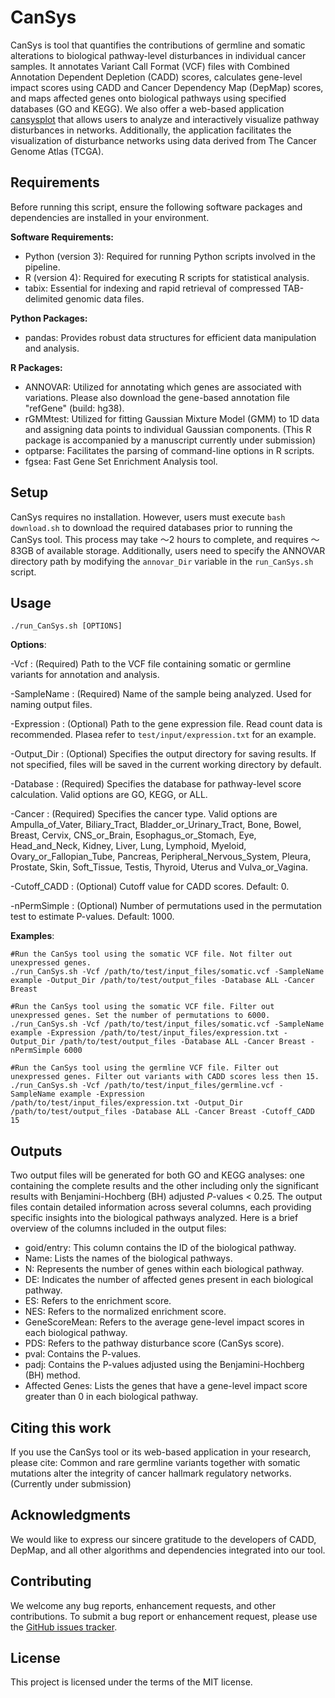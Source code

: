 # CanSys
CanSys is tool that quantifies the contributions of germline and somatic alterations to biological pathway-level disturbances in individual cancer samples. It annotates Variant Call Format (VCF) files with Combined Annotation Dependent Depletion (CADD) scores, calculates gene-level impact scores using CADD and Cancer Dependency Map (DepMap) scores, and maps affected genes onto biological pathways using specified databases (GO and KEGG). We also offer a web-based application [cansysplot](https://cansysplot.com/) that allows users to analyze and interactively visualize pathway disturbances in networks. Additionally, the application facilitates the visualization of disturbance networks using data derived from The Cancer Genome Atlas (TCGA).

## Requirements
Before running this script, ensure the following software packages and dependencies are installed in your environment.

**Software Requirements:**
 - Python (version 3): Required for running Python scripts involved in the pipeline.
 - R (version 4): Required for executing R scripts for statistical analysis.
 - tabix: Essential for indexing and rapid retrieval of compressed TAB-delimited genomic data files.

**Python Packages:**
- pandas: Provides robust data structures for efficient data manipulation and analysis.

**R Packages:**
- ANNOVAR: Utilized for annotating which genes are associated with variations. Please also download the gene-based annotation file "refGene" (build: hg38).
- rGMMtest: Utilized for fitting Gaussian Mixture Model (GMM) to 1D data and assigning data points to individual Gaussian components. (This R package is accompanied by a manuscript currently under submission)
- optparse: Facilitates the parsing of command-line options in R scripts.
- fgsea: Fast Gene Set Enrichment Analysis tool.

## Setup
CanSys requires no installation. However, users must execute `bash download.sh` to download the required databases prior to running the CanSys tool. This process may take ～2 hours to complete, and requires ～83GB of available storage. Additionally, users need to specify the ANNOVAR directory path by modifying the `annovar_Dir` variable in the `run_CanSys.sh` script.

## Usage
```shell
./run_CanSys.sh [OPTIONS]
```

**Options**:

 -Vcf <path>: (Required) Path to the VCF file containing somatic or germline variants for annotation and analysis.
 
 -SampleName <name>: (Required) Name of the sample being analyzed. Used for naming output files.
 
 -Expression <path>: (Optional) Path to the gene expression file. Read count data is recommended. Plasea refer to `test/input/expression.txt` for an example.

 -Output_Dir <path>: (Optional) Specifies the output directory for saving results. If not specified, files will be saved in the current working directory by default.
 
 -Database <name>: (Required) Specifies the database for pathway-level score calculation. Valid options are GO, KEGG, or ALL.

 -Cancer <name>: (Required) Specifies the cancer type. Valid options are Ampulla_of_Vater, Biliary_Tract, Bladder_or_Urinary_Tract, Bone, Bowel, Breast, Cervix, CNS_or_Brain, Esophagus_or_Stomach, Eye, Head_and_Neck, Kidney, Liver, Lung, Lymphoid, Myeloid, Ovary_or_Fallopian_Tube, Pancreas, Peripheral_Nervous_System, Pleura, Prostate, Skin, Soft_Tissue, Testis, Thyroid, Uterus and Vulva_or_Vagina.
 
 -Cutoff_CADD <numeric>: (Optional) Cutoff value for CADD scores. Default: 0.
 
 -nPermSimple <numeric>: (Optional) Number of permutations used in the permutation test to estimate P-values. Default: 1000.

**Examples**:
```shell
#Run the CanSys tool using the somatic VCF file. Not filter out unexpressed genes.
./run_CanSys.sh -Vcf /path/to/test/input_files/somatic.vcf -SampleName example -Output_Dir /path/to/test/output_files -Database ALL -Cancer Breast

#Run the CanSys tool using the somatic VCF file. Filter out unexpressed genes. Set the number of permutations to 6000.
./run_CanSys.sh -Vcf /path/to/test/input_files/somatic.vcf -SampleName example -Expression /path/to/test/input_files/expression.txt -Output_Dir /path/to/test/output_files -Database ALL -Cancer Breast -nPermSimple 6000

#Run the CanSys tool using the germline VCF file. Filter out unexpressed genes. Filter out variants with CADD scores less then 15.
./run_CanSys.sh -Vcf /path/to/test/input_files/germline.vcf -SampleName example -Expression /path/to/test/input_files/expression.txt -Output_Dir /path/to/test/output_files -Database ALL -Cancer Breast -Cutoff_CADD 15
```

## Outputs
Two output files will be generated for both GO and KEGG analyses: one containing the complete results and the other including only the significant results with Benjamini-Hochberg (BH) adjusted *P*-values < 0.25. The output files contain detailed information across several columns, each providing specific insights into the biological pathways analyzed. Here is a brief overview of the columns included in the output files:
 - goid/entry: This column contains the ID of the biological pathway.
 - Name: Lists the names of the biological pathways.
 - N: Represents the number of genes within each biological pathway.
 - DE: Indicates the number of affected genes present in each biological pathway.
 - ES: Refers to the enrichment score.
 - NES: Refers to the normalized enrichment score.
 - GeneScoreMean: Refers to the average gene-level impact scores in each biological pathway. 
 - PDS: Refers to the pathway disturbance score (CanSys score).
 - pval: Contains the P-values.
 - padj: Contains the P-values adjusted using the Benjamini-Hochberg (BH) method.
 - Affected Genes: Lists the genes that have a gene-level impact score greater than 0 in each biological pathway.

## Citing this work
If you use the CanSys tool or its web-based application in your research, please cite: Common and rare germline variants together with somatic mutations alter the integrity of cancer hallmark regulatory networks. (Currently under submission)

## Acknowledgments
We would like to express our sincere gratitude to the developers of CADD, DepMap, and all other algorithms and dependencies integrated into our tool.

## Contributing
We welcome any bug reports, enhancement requests, and other contributions. To submit a bug report or enhancement request, please use the [GitHub issues tracker](https://github.com/JiaweiDai-create/CanSys/issues).

## License
This project is licensed under the terms of the MIT license.
